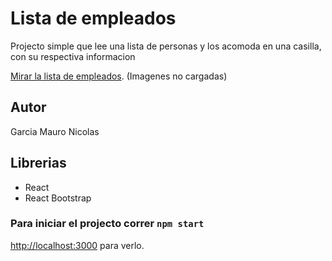 # Lista de empleados
Projecto simple que lee una lista de personas y los acomoda en una casilla, con su respectiva informacion

[Mirar la lista de empleados](https://illustrious-manatee-30c29e.netlify.app).
(Imagenes no cargadas)

## Autor
Garcia Mauro Nicolas

## Librerias
- React
- React Bootstrap

### Para iniciar el projecto correr `npm start`
[http://localhost:3000](http://localhost:3000) para verlo.
